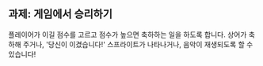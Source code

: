 ## 과제: 게임에서 승리하기

플레이어가 이길 점수를 고르고 점수가 높으면 축하하는 일을 하도록 합니다. 상어가 축하해 주거나, '당신이 이겼습니다!' 스프라이트가 나타나거나, 음악이 재생되도록 할 수 있습니다!